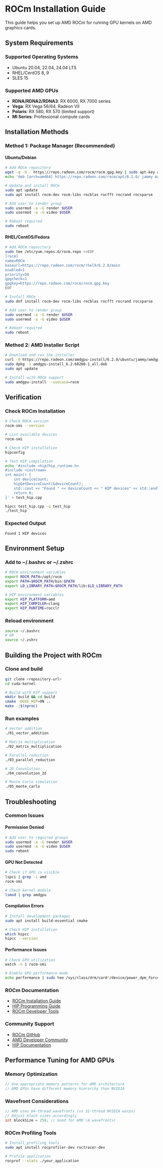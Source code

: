 # ROCm Installation Guide

This guide helps you set up AMD ROCm for running GPU kernels on AMD graphics cards.

## System Requirements

### Supported Operating Systems
- Ubuntu 20.04, 22.04, 24.04 LTS
- RHEL/CentOS 8, 9
- SLES 15

### Supported AMD GPUs
- **RDNA/RDNA2/RDNA3**: RX 6000, RX 7000 series
- **Vega**: RX Vega 56/64, Radeon VII
- **Polaris**: RX 580, RX 570 (limited support)
- **MI Series**: Professional compute cards

## Installation Methods

### Method 1: Package Manager (Recommended)

#### Ubuntu/Debian
```bash
# Add ROCm repository
wget -q -O - https://repo.radeon.com/rocm/rocm.gpg.key | sudo apt-key add -
echo 'deb [arch=amd64] https://repo.radeon.com/rocm/apt/6.2.0/ jammy main' | sudo tee /etc/apt/sources.list.d/rocm.list

# Update and install ROCm
sudo apt update
sudo apt install rocm-dev rocm-libs rocblas rocfft rocrand rocsparse

# Add user to render group
sudo usermod -a -G render $USER
sudo usermod -a -G video $USER

# Reboot required
sudo reboot
```

#### RHEL/CentOS/Fedora
```bash
# Add ROCm repository
sudo tee /etc/yum.repos.d/rocm.repo <<EOF
[rocm]
name=ROCm
baseurl=https://repo.radeon.com/rocm/rhel9/6.2.0/main
enabled=1
priority=50
gpgcheck=1
gpgkey=https://repo.radeon.com/rocm/rocm.gpg.key
EOF

# Install ROCm
sudo dnf install rocm-dev rocm-libs rocblas rocfft rocrand rocsparse

# Add user to render group
sudo usermod -a -G render $USER
sudo usermod -a -G video $USER

# Reboot required
sudo reboot
```

### Method 2: AMD Installer Script
```bash
# Download and run the installer
curl -O https://repo.radeon.com/amdgpu-install/6.2.0/ubuntu/jammy/amdgpu-install_6.2.60200-1_all.deb
sudo dpkg -i amdgpu-install_6.2.60200-1_all.deb
sudo apt update

# Install with ROCm support
sudo amdgpu-install --usecase=rocm
```

## Verification

### Check ROCm Installation
```bash
# Check ROCm version
rocm-smi --version

# List available devices
rocm-smi

# Check HIP installation
hipconfig

# Test HIP compilation
echo '#include <hip/hip_runtime.h>
#include <iostream>
int main() {
    int deviceCount;
    hipGetDeviceCount(&deviceCount);
    std::cout << "Found " << deviceCount << " HIP devices" << std::endl;
    return 0;
}' > test_hip.cpp

hipcc test_hip.cpp -o test_hip
./test_hip
```

### Expected Output
```
Found 1 HIP devices
```

## Environment Setup

### Add to ~/.bashrc or ~/.zshrc
```bash
# ROCm environment variables
export ROCM_PATH=/opt/rocm
export PATH=$ROCM_PATH/bin:$PATH
export LD_LIBRARY_PATH=$ROCM_PATH/lib:$LD_LIBRARY_PATH

# HIP environment variables
export HIP_PLATFORM=amd
export HIP_COMPILER=clang
export HIP_RUNTIME=rocclr
```

### Reload environment
```bash
source ~/.bashrc
# OR
source ~/.zshrc
```

## Building the Project with ROCm

### Clone and build
```bash
git clone <repository-url>
cd cuda-kernel

# Build with HIP support
mkdir build && cd build
cmake -DUSE_HIP=ON ..
make -j$(nproc)
```

### Run examples
```bash
# Vector addition
./01_vector_addition

# Matrix multiplication  
./02_matrix_multiplication

# Parallel reduction
./03_parallel_reduction

# 2D Convolution
./04_convolution_2d

# Monte Carlo simulation
./05_monte_carlo
```

## Troubleshooting

### Common Issues

#### Permission Denied
```bash
# Add user to required groups
sudo usermod -a -G render $USER
sudo usermod -a -G video $USER
sudo reboot
```

#### GPU Not Detected
```bash
# Check if GPU is visible
lspci | grep -i amd
rocm-smi

# Check kernel module
lsmod | grep amdgpu
```

#### Compilation Errors
```bash
# Install development packages
sudo apt install build-essential cmake

# Check HIP installation
which hipcc
hipcc --version
```

#### Performance Issues
```bash
# Check GPU utilization
watch -n 1 rocm-smi

# Enable GPU performance mode
echo performance | sudo tee /sys/class/drm/card*/device/power_dpm_force_performance_level
```

### ROCm Documentation
- [ROCm Installation Guide](https://docs.amd.com/bundle/ROCm-Installation-Guide-v6.2/page/How_to_Install_ROCm.html)
- [HIP Programming Guide](https://docs.amd.com/bundle/HIP-Programming-Guide-v6.2/page/Introduction_to_HIP_Programming_Guide.html)
- [ROCm Developer Tools](https://docs.amd.com/bundle/ROCm-Developer-Tools/page/ROCm-Developer-Tools.html)

### Community Support
- [ROCm GitHub](https://github.com/RadeonOpenCompute/ROCm)
- [AMD Developer Community](https://community.amd.com/t5/rocm/ct-p/amd-rocm)
- [HIP Documentation](https://rocm.docs.amd.com/projects/HIP/en/latest/)

## Performance Tuning for AMD GPUs

### Memory Optimization
```cpp
// Use appropriate memory patterns for AMD architecture
// AMD GPUs have different memory hierarchy than NVIDIA
```

### Wavefront Considerations
```cpp
// AMD uses 64-thread wavefronts (vs 32-thread NVIDIA warps)
// Adjust block sizes accordingly
int blockSize = 256; // Good for AMD (4 wavefronts)
```

### ROCm Profiling Tools
```bash
# Install profiling tools
sudo apt install rocprofiler-dev roctracer-dev

# Profile application
rocprof --stats ./your_application
```
